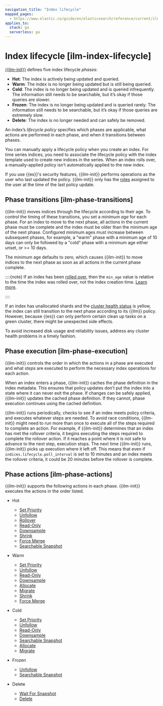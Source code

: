```yaml
---
navigation_title: "Index lifecycle"
mapped_pages:
  - https://www.elastic.co/guide/en/elasticsearch/reference/current/ilm-index-lifecycle.html
applies_to:
  stack: ga
  serverless: ga
---
```




# Index lifecycle [ilm-index-lifecycle]


[{{ilm-init}}](../index-lifecycle-management.md) defines five index lifecycle *phases*:

* **Hot**: The index is actively being updated and queried.
* **Warm**: The index is no longer being updated but is still being queried.
* **Cold**: The index is no longer being updated and is queried infrequently. The information still needs to be searchable, but it’s okay if those queries are slower.
* **Frozen**: The index is no longer being updated and is queried rarely. The information still needs to be searchable, but it’s okay if those queries are extremely slow.
* **Delete**: The index is no longer needed and can safely be removed.

An index’s *lifecycle policy* specifies which phases are applicable, what actions are performed in each phase, and when it transitions between phases.

You can manually apply a lifecycle policy when you create an index. For time series indices, you need to associate the lifecycle policy with the index template used to create new indices in the series. When an index rolls over, a manually-applied policy isn’t automatically applied to the new index.

If you use {{es}}'s security features, {{ilm-init}} performs operations as the user who last updated the policy. {{ilm-init}} only has the [roles](../../../deploy-manage/users-roles/cluster-or-deployment-auth/defining-roles.md) assigned to the user at the time of the last policy update.


## Phase transitions [ilm-phase-transitions]

{{ilm-init}} moves indices through the lifecycle according to their age. To control the timing of these transitions, you set a *minimum age* for each phase. For an index to move to the next phase, all actions in the current phase must be complete and the index must be older than the minimum age of the next phase. Configured minimum ages must increase between subsequent phases, for example, a "warm" phase with a minimum age of 10 days can only be followed by a "cold" phase with a minimum age either unset, or >= 10 days.

The minimum age defaults to zero, which causes {{ilm-init}} to move indices to the next phase as soon as all actions in the current phase complete.

::::{note}
If an index has been [rolled over](elasticsearch://docs/reference/elasticsearch/index-lifecycle-actions/ilm-rollover.md), then the `min_age` value is relative to the time the index was rolled over, not the index creation time. [Learn more](../../../troubleshoot/elasticsearch/index-lifecycle-management-errors.md#min-age-calculation).

::::


If an index has unallocated shards and the [cluster health status](https://www.elastic.co/docs/api/doc/elasticsearch/operation/operation-cluster-health) is yellow, the index can still transition to the next phase according to its {{ilm}} policy. However, because {{es}} can only perform certain clean up tasks on a green cluster, there might be unexpected side effects.

To avoid increased disk usage and reliability issues, address any cluster health problems in a timely fashion.


## Phase execution [ilm-phase-execution]

{{ilm-init}} controls the order in which the actions in a phase are executed and what *steps* are executed to perform the necessary index operations for each action.

When an index enters a phase, {{ilm-init}} caches the phase definition in the index metadata. This ensures that policy updates don’t put the index into a state where it can never exit the phase. If changes can be safely applied, {{ilm-init}} updates the cached phase definition. If they cannot, phase execution continues using the cached definition.

{{ilm-init}} runs periodically, checks to see if an index meets policy criteria, and executes whatever steps are needed. To avoid race conditions, {{ilm-init}} might need to run more than once to execute all of the steps required to complete an action. For example, if {{ilm-init}} determines that an index has met the rollover criteria, it begins executing the steps required to complete the rollover action. If it reaches a point where it is not safe to advance to the next step, execution stops. The next time {{ilm-init}} runs, {{ilm-init}} picks up execution where it left off. This means that even if `indices.lifecycle.poll_interval` is set to 10 minutes and an index meets the rollover criteria, it could be 20 minutes before the rollover is complete.


## Phase actions [ilm-phase-actions]

{{ilm-init}} supports the following actions in each phase. {{ilm-init}} executes the actions in the order listed.

* Hot

    * [Set Priority](elasticsearch://docs/reference/elasticsearch/index-lifecycle-actions/ilm-set-priority.md)
    * [Unfollow](elasticsearch://docs/reference/elasticsearch/index-lifecycle-actions/ilm-unfollow.md)
    * [Rollover](elasticsearch://docs/reference/elasticsearch/index-lifecycle-actions/ilm-rollover.md)
    * [Read-Only](elasticsearch://docs/reference/elasticsearch/index-lifecycle-actions/ilm-readonly.md)
    * [Downsample](elasticsearch://docs/reference/elasticsearch/index-lifecycle-actions/ilm-downsample.md)
    * [Shrink](elasticsearch://docs/reference/elasticsearch/index-lifecycle-actions/ilm-shrink.md)
    * [Force Merge](elasticsearch://docs/reference/elasticsearch/index-lifecycle-actions/ilm-forcemerge.md)
    * [Searchable Snapshot](elasticsearch://docs/reference/elasticsearch/index-lifecycle-actions/ilm-searchable-snapshot.md)

* Warm

    * [Set Priority](elasticsearch://docs/reference/elasticsearch/index-lifecycle-actions/ilm-set-priority.md)
    * [Unfollow](elasticsearch://docs/reference/elasticsearch/index-lifecycle-actions/ilm-unfollow.md)
    * [Read-Only](elasticsearch://docs/reference/elasticsearch/index-lifecycle-actions/ilm-readonly.md)
    * [Downsample](elasticsearch://docs/reference/elasticsearch/index-lifecycle-actions/ilm-downsample.md)
    * [Allocate](elasticsearch://docs/reference/elasticsearch/index-lifecycle-actions/ilm-allocate.md)
    * [Migrate](elasticsearch://docs/reference/elasticsearch/index-lifecycle-actions/ilm-migrate.md)
    * [Shrink](elasticsearch://docs/reference/elasticsearch/index-lifecycle-actions/ilm-shrink.md)
    * [Force Merge](elasticsearch://docs/reference/elasticsearch/index-lifecycle-actions/ilm-forcemerge.md)

* Cold

    * [Set Priority](elasticsearch://docs/reference/elasticsearch/index-lifecycle-actions/ilm-set-priority.md)
    * [Unfollow](elasticsearch://docs/reference/elasticsearch/index-lifecycle-actions/ilm-unfollow.md)
    * [Read-Only](elasticsearch://docs/reference/elasticsearch/index-lifecycle-actions/ilm-readonly.md)
    * [Downsample](elasticsearch://docs/reference/elasticsearch/index-lifecycle-actions/ilm-downsample.md)
    * [Searchable Snapshot](elasticsearch://docs/reference/elasticsearch/index-lifecycle-actions/ilm-searchable-snapshot.md)
    * [Allocate](elasticsearch://docs/reference/elasticsearch/index-lifecycle-actions/ilm-allocate.md)
    * [Migrate](elasticsearch://docs/reference/elasticsearch/index-lifecycle-actions/ilm-migrate.md)

* Frozen

    * [Unfollow](elasticsearch://docs/reference/elasticsearch/index-lifecycle-actions/ilm-unfollow.md)
    * [Searchable Snapshot](elasticsearch://docs/reference/elasticsearch/index-lifecycle-actions/ilm-searchable-snapshot.md)

* Delete

    * [Wait For Snapshot](elasticsearch://docs/reference/elasticsearch/index-lifecycle-actions/ilm-wait-for-snapshot.md)
    * [Delete](elasticsearch://docs/reference/elasticsearch/index-lifecycle-actions/ilm-delete.md)
